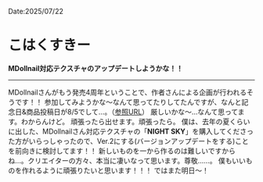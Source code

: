 Date:2025/07/22
# こはくすきー

**MDollnail対応テクスチャのアップデートしようかな！！**

---

MDollnailさんがもう発売4周年ということで、作者さんによる企画が行われるそうです！！
参加してみようかな〜なんて思ってたりしてたんですが、なんと記念日&商品投稿日が8/5でして…。（[参照URL](https://x.com/Minuet_Doll/status/1939972290097140111)）
厳しいかな〜…なんて思ってます。わからんけど。
頑張ったら出せます。頑張ったら。
僕は、去年の夏くらいに出した、MDollnailさん対応テクスチャの「**NIGHT SKY**」を購入してくださった方がいらっしゃったので、Ver.2にする(バージョンアップデートをする)ことを前向きに検討してます！！
新しいものを一から作るのは難しいですからね…。クリエイターの方々、本当に凄いなって思います。尊敬……。
僕もいいものを作れるように頑張りたいと思います！！！
ではまた明日〜！
